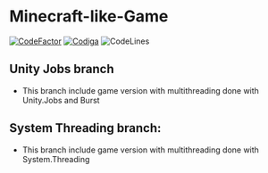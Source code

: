 # Minecraft-like-Game
[![CodeFactor](https://www.codefactor.io/repository/github/andrzejkebab/minecraft-like-game/badge)](https://www.codefactor.io/repository/github/andrzejkebab/minecraft-like-game)
[![Codiga](https://api.codiga.io/project/35513/score/svg)](https://app.codiga.io/hub/project/35513/Minecraft-like-Game)
![CodeLines](https://img.shields.io/tokei/lines/github/AndrzejKebab/Minecraft-like-game)
## Unity Jobs branch
- This branch include game version with multithreading done with Unity.Jobs and Burst

## System Threading branch:
- This branch include game version with multithreading done with System.Threading
